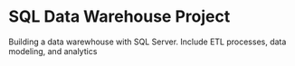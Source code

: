 # SQL Data Warehouse Project
Building a data warewhouse with SQL Server. Include ETL processes, data modeling, and analytics

